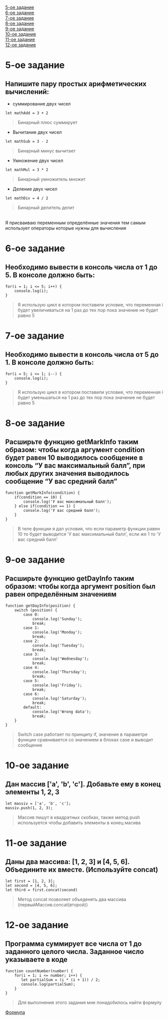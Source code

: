 [5-ое задание](https://github.com/InRectoVirtus/HW2-js-intro#5-%D0%BE%D0%B5-%D0%B7%D0%B0%D0%B4%D0%B0%D0%BD%D0%B8%D0%B5)  
[6-ое задание](https://github.com/InRectoVirtus/HW2-js-intro#6-%D0%BE%D0%B5-%D0%B7%D0%B0%D0%B4%D0%B0%D0%BD%D0%B8%D0%B5)  
[7-ое задание](https://github.com/InRectoVirtus/HW2-js-intro#7-%D0%BE%D0%B5-%D0%B7%D0%B0%D0%B4%D0%B0%D0%BD%D0%B8%D0%B5)  
[8-ое задание](https://github.com/InRectoVirtus/HW2-js-intro#8-%D0%BE%D0%B5-%D0%B7%D0%B0%D0%B4%D0%B0%D0%BD%D0%B8%D0%B5)  
[9-ое задание](https://github.com/InRectoVirtus/HW2-js-intro#9-%D0%BE%D0%B5-%D0%B7%D0%B0%D0%B4%D0%B0%D0%BD%D0%B8%D0%B5)  
[10-ое задание](https://github.com/InRectoVirtus/HW2-js-intro#10-%D0%BE%D0%B5-%D0%B7%D0%B0%D0%B4%D0%B0%D0%BD%D0%B8%D0%B5)  
[11-ое задание](https://github.com/InRectoVirtus/HW2-js-intro#11-%D0%BE%D0%B5-%D0%B7%D0%B0%D0%B4%D0%B0%D0%BD%D0%B8%D0%B5)  
[12-ое задание](https://github.com/InRectoVirtus/HW2-js-intro#12-%D0%BE%D0%B5-%D0%B7%D0%B0%D0%B4%D0%B0%D0%BD%D0%B8%D0%B5)  

#  5-ое задание # 

## Напишите пару простых арифметических вычислений: ##  

+ суммирование двух чисел  

`let mathAdd = 3 + 2` 
    
> Бинарный плюс суммирует <br/>  

+ Вычитание двух чисел  
    
`let mathSub = 3 - 2`
> Бинарный минус вычитает <br/>  

+ Умножение двух чисел  
    
`let mathMul = 3 * 2`
> Бинарный умножитель множит <br/>  

+ Деление двух чисел  
    
`let mathDiv = 4 / 2`  
    
> Бинарный делитель делит <br/>  
<br/>  
Я присваиваю переменным определённые значения тем самым использует операторы которые нужны для вычисления <br/>  

#  6-ое задание # 

## Необходимо вывести в консоль числа от 1 до 5. В консоле должно быть: ##

    for(i = 1; i <= 5; i++) {
        console.log(i);
    }
> Я использую цикл в котором поставили условие, что переменная i будет увеличиваться на 1 раз до тех пор пока значение не будет равно 5<br/>  

#  7-ое задание # 

## Необходимо вывести в консоль числа от 5 до 1. В консоле должно быть: ##

    for(i = 5; i <= 1; i--) {
        console.log(i);
    }
> Я использую цикл в котором поставили условие, что переменная i будет уменьшаться на 1 раз до тех пор пока значение не будет равно 5 <br/>  

#  8-ое задание # 

## Расширьте функцию getMarkInfo таким образом: чтобы когда аргумент condition будет равен 10 выводилось сообщение в консоль “У вас максимальный балл”, при любых других значения выводилось сообщение “У вас средний балл” ##

    function getMarkInfo(condition) {
        if(condition == 10) {
            console.log('У вас максимальный балл');
        } else if(condition == 1) {
            console.log('У вас средний балл');
        }
    } 
> В теле функции я дал условия, что если параметр функции равен 10 то будет выводится 'У вас максимальный балл', если же 1 то 'У вас средний балл' <br/>  

#  9-ое задание # 

## Расширьте функцию getDayInfo таким образом: чтобы когда аргумент position был равен определённым значениям ##

    function getDayInfo(position) {
        switch (position) {
            case 0:
                console.log('Sunday');
                break;
            case 1:
                console.log('Monday');
                break;
            case 2:
                console.log('Tuesday');
                break;
            case 3:
                console.log('Wednesday');
                break;
            case 4:
                console.log('Thursday');
                break;
            case 5:
                console.log('Friday');
                break;
            case 6:
                console.log('Saturday');
                break;
            default:
                console.log('Wrong data');
                break;
        }
    }  
> Switch case работает по принципу if, значение в параметре функции сравнивается со значением в блоках case и выводит сообщение </br>

#  10-ое задание # 

## Дан массив ['a', 'b', 'c']. Добавьте ему в конец элементы 1, 2, 3 ##

    let massiv = ['a', 'b', 'c'];
    massiv.push(1, 2, 3);
> Массив пишут в квадратных скобках, также метод push используется чтобы добавить элементы в конец масива </br>  

#  11-ое задание # 

## Даны два массива: [1, 2, 3] и [4, 5, 6]. Объедините их вместе. (Используйте concat) ##

    let first = [1, 2, 3];
    let second = [4, 5, 6];
    let third = first.concat(second)  
> Метод concat позволяет объеденять два массива (первыйМассив.concat(второй)) </br>  

#  12-ое задание # 

## Программа суммирует все числа от 1 до заданного целого числа. Заданное число указываете в коде ##

    function countNumber(number) {
        for(i = 1; i <= number; i++) {
           let partialSum = (i * (i + 1)) / 2;
           console.log(partialSum);
        }
    }  
> Для выполнения этого задания мне понадобилось найти формулу </br>  

[Формула](https://en.wikipedia.org/wiki/1_%2B_2_%2B_3_%2B_4_%2B_%E2%8B%AF)
